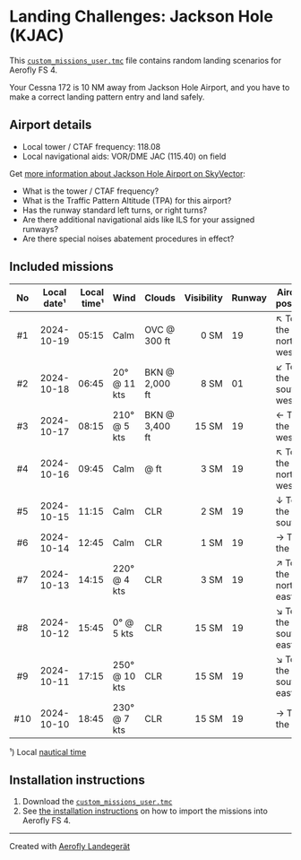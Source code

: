 # Landing Challenges: Jackson Hole (KJAC)

This [`custom_missions_user.tmc`](./custom_missions_user.tmc) file contains random landing scenarios for Aerofly FS 4.

Your Cessna 172 is 10 NM away from Jackson Hole Airport, and you have to make a correct landing pattern entry and land safely.

## Airport details

- Local tower / CTAF frequency: 118.08
- Local navigational aids: VOR/DME JAC (115.40) on field

Get [more information about Jackson Hole Airport on SkyVector](https://skyvector.com/airport/KJAC):

- What is the tower / CTAF frequency?
- What is the Traffic Pattern Altitude (TPA) for this airport?
- Has the runway standard left turns, or right turns?
- Are there additional navigational aids like ILS for your assigned runways?
- Are there special noises abatement procedures in effect?

## Included missions

| No  | Local date¹ | Local time¹ | Wind          | Clouds         | Visibility | Runway | Aircraft position    |
| :-: | ----------- | ----------: | ------------- | -------------- | ---------: | ------ | -------------------- |
| #1  | 2024-10-19  |       05:15 | Calm          | OVC @ 300 ft   |       0 SM | 19     | ↖ To the north-west |
| #2  | 2024-10-18  |       06:45 | 20° @ 11 kts  | BKN @ 2,000 ft |       8 SM | 01     | ↙ To the south-west |
| #3  | 2024-10-17  |       08:15 | 210° @ 5 kts  | BKN @ 3,400 ft |      15 SM | 19     | ← To the west        |
| #4  | 2024-10-16  |       09:45 | Calm          | @ ft           |       3 SM | 19     | ↖ To the north-west |
| #5  | 2024-10-15  |       11:15 | Calm          | CLR            |       2 SM | 19     | ↓ To the south       |
| #6  | 2024-10-14  |       12:45 | Calm          | CLR            |       1 SM | 19     | → To the east        |
| #7  | 2024-10-13  |       14:15 | 220° @ 4 kts  | CLR            |       3 SM | 19     | ↗ To the north-east |
| #8  | 2024-10-12  |       15:45 | 0° @ 5 kts    | CLR            |      15 SM | 19     | ↘ To the south-east |
| #9  | 2024-10-11  |       17:15 | 250° @ 10 kts | CLR            |      15 SM | 19     | ↘ To the south-east |
| #10 | 2024-10-10  |       18:45 | 230° @ 7 kts  | CLR            |      15 SM | 19     | → To the east        |

¹) Local [nautical time](https://en.wikipedia.org/wiki/Nautical_time)

## Installation instructions

1. Download the [`custom_missions_user.tmc`](./custom_missions_user.tmc)
2. See [the installation instructions](https://fboes.github.io/aerofly-missions/docs/generic-installation.html) on how to import the missions into Aerofly FS 4.

---

Created with [Aerofly Landegerät](https://github.com/fboes/aerofly-patterns)
